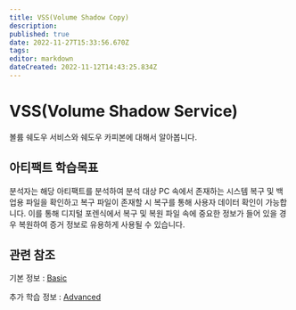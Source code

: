 ```yaml
---
title: VSS(Volume Shadow Copy)
description: 
published: true
date: 2022-11-27T15:33:56.670Z
tags: 
editor: markdown
dateCreated: 2022-11-12T14:43:25.834Z
---
```


# VSS(Volume Shadow Service)

볼륨 쉐도우 서비스와 쉐도우 카피본에 대해서 알아봅니다.

## 아티팩트 학습목표
분석자는 해당 아티팩트를 분석하여 분석 대상 PC 속에서 존재하는 시스템 복구 및 백업용 파일을 확인하고 복구 파일이 존재할 시 복구를 통해 사용자 데이터 확인이 가능합니다. 이를 통해 디지털 포렌식에서 복구 및 복원 파일 속에 중요한 정보가 들어 있을 경우 복원하여 증거 정보로 유용하게 사용될 수 있습니다. 

## 관련 참조

기본 정보 : [Basic](/ko/Artifact/VSS/Basic)

추가 학습 정보 : [Advanced](/ko/Artifact/VSS/Advanced)
